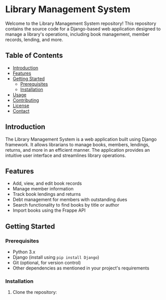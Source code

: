 # Library Management System

Welcome to the Library Management System repository! This repository contains the source code for a Django-based web application designed to manage a library's operations, including book management, member records, lending, and more.

## Table of Contents

- [Introduction](#introduction)
- [Features](#features)
- [Getting Started](#getting-started)
  - [Prerequisites](#prerequisites)
  - [Installation](#installation)
- [Usage](#usage)
- [Contributing](#contributing)
- [License](#license)
- [Contact](#contact)

## Introduction

The Library Management System is a web application built using Django framework. It allows librarians to manage books, members, lendings, returns, and more in an efficient manner. The application provides an intuitive user interface and streamlines library operations.

## Features

- Add, view, and edit book records
- Manage member information
- Track book lendings and returns
- Debt management for members with outstanding dues
- Search functionality to find books by title or author
- Import books using the Frappe API

## Getting Started

### Prerequisites

- Python 3.x
- Django (install using `pip install Django`)
- Git (optional, for version control)
- Other dependencies as mentioned in your project's requirements

### Installation

1. Clone the repository:
